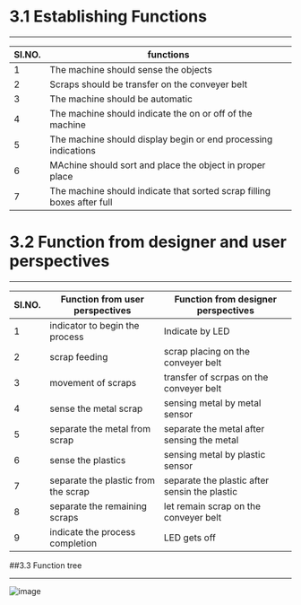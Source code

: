 # 3.1 Establishing Functions
*** 
|**SI.NO.**|**functions**|
|----------|--------------|
|1|The machine should sense the objects|
|2|Scraps should be transfer on the conveyer belt|
|3|The machine should be automatic |
|4|The machine should indicate the on or off of the machine|
|5|The machine should display begin or end processing indications|
|6|MAchine should sort and place the object in proper place|
|7|The machine should indicate that sorted scrap filling boxes after full| 

# 3.2 Function from  designer and user perspectives
***
|**SI.NO.**|**Function from user perspectives**|**Function from  designer perspectives**|
|----------|-----------------------------------|-----------------------------------------|
|1|indicator to begin the process|Indicate by LED|
|2|scrap feeding|scrap placing on the conveyer belt|
|3|movement of scraps|transfer of scrpas on the conveyer belt|
|4|sense the metal scrap|sensing metal by metal sensor|
|5|separate the metal from scrap|separate the metal after sensing the metal|
|6|sense the plastics |sensing metal by plastic sensor|
|7|separate the plastic from the scrap|separate the plastic after sensin the plastic|
|8|separate the remaining scraps|let remain scrap on the conveyer belt|
|9|indicate the process completion|LED gets off|

##3.3 Function tree
***
![image](https://github.com/CEER-C/C12/assets/131231105/e226c7d6-eafb-4b6c-b9f4-29f77cd7915a)
